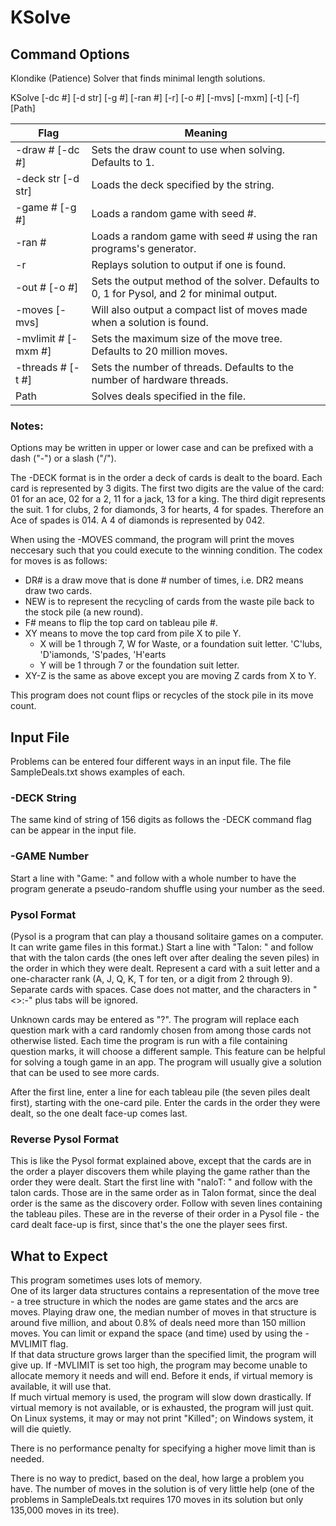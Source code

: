# KSolve

## Command Options

Klondike (Patience) Solver that finds minimal length solutions.

KSolve [-dc #] [-d str] [-g #] [-ran #] [-r] [-o #] [-mvs] [-mxm] [-t] [-f] [Path]

  Flag                  | Meaning
--------------------------|---------------------------------------------------------------------
  -draw # [-dc #]       |Sets the draw count to use when solving. Defaults to 1.
  -deck str [-d str]    |Loads the deck specified by the string.
  -game # [-g #]        |Loads a random game with seed #.
  -ran #                |Loads a random game with seed # using the ran programs's generator.
  -r                    |Replays solution to output if one is found.
  -out # [-o #]         |Sets the output method of the solver. Defaults to 0, 1 for Pysol, and 2 for minimal output.
  -moves [-mvs]         |Will also output a compact list of moves made when a solution is found.
  -mvlimit # [-mxm #]   |Sets the maximum size of the move tree.  Defaults to 20 million moves.
  -threads # [-t #]     |Sets the number of threads. Defaults to the number of hardware threads.
  Path                  |Solves deals specified in the file.
### Notes:
Options may be written in upper or lower case and can be prefixed with a dash ("-") or a slash ("/").

The -DECK format is in the order a deck of cards is dealt to the board.  Each card is represented by 3 digits.  The first two digits are the value of the card:
01 for an ace, 02 for a 2, 11 for a jack, 13 for a king.  The third digit represents the suit. 1 for clubs, 2 for diamonds, 3 for hearts, 4 for spades.
Therefore an Ace of spades is 014.  A 4 of diamonds is represented by 042.

When using the -MOVES command, the program will print the moves neccesary such that you could execute to the winning condition.  The codex for moves is as follows:
* DR# is a draw move that is done # number of times, i.e. DR2 means draw two cards.
* NEW is to represent the recycling of cards from the waste pile back to the stock pile (a new round).
* F# means to flip the top card on tableau pile #. 
* XY means to move the top card from pile X to pile Y.
	* X will be 1 through 7, W for Waste, or a foundation suit letter. 'C'lubs, 'D'iamonds, 'S'pades, 'H'earts
	* Y will be 1 through 7 or the foundation suit letter.
* XY-Z is the same as above except you are moving Z cards from X to Y.

This program does not count flips or recycles of the stock pile in its move count.
## Input File
Problems can be entered four different ways in an input file.  The file SampleDeals.txt shows examples of each.
### -DECK String
The same kind of string of 156 digits as follows the -DECK command flag can be appear in the input file.
### -GAME Number
Start a line with "Game: " and follow with a whole number to have the program generate a pseudo-random
shuffle using your number as the seed.
### Pysol Format
(Pysol is a program that can play a thousand solitaire games on a computer.  It can write game files
in this format.)
Start a line with "Talon: " and follow that with the talon cards (the ones left over after dealing
the seven piles) in the order in which they were dealt.  Represent a card with a suit letter and a one-character rank (A, J, Q, K, T for ten, or a digit from 2 through 9). Separate cards with spaces.
Case does not matter, and the characters in "<>:-" plus tabs will be ignored.

Unknown cards may be entered as "?". The program will replace each question mark with a card randomly
chosen from among those cards not otherwise listed.
Each time the program is run with a file containing question marks, it will choose a different sample.
This feature can be helpful for solving a tough game in an app. 
The program will usually give a solution that can be used to see more cards.

After the first line, enter a line for each tableau pile (the seven piles dealt first), starting with the one-card pile.  Enter the cards in the order they were dealt, so the one dealt face-up comes last.
### Reverse Pysol Format
This is like the Pysol format explained above, except that the cards are in the order a player discovers them while playing the game rather than the order they were dealt.  Start the first line with "naloT: " and follow with the talon cards.  Those are in the same order as in Talon format, since the deal order is the same as the discovery order.  Follow with seven lines containing the tableau piles.  These are in the reverse of their order in a Pysol file - the card dealt face-up is first, since that's the one the player sees first.

## What to Expect
This program sometimes uses lots of memory.  
One of its larger data structures contains a representation of the move tree - a tree structure in 
which the nodes are game states and the arcs are moves.
Playing draw one,
the median number of moves in that structure is around five million, 
and about 0.8% of deals need more than 150 million moves.
You can limit or expand the space (and time) used by using the -MVLIMIT flag.  
If that data structure grows larger than the specified limit, the program will give up.
If -MVLIMIT is set too high, the program may become unable to allocate memory it needs and will end. 
Before it ends, if virtual memory is available, it will use that.  
If much virtual memory is used, the program will slow down drastically.
If virtual memory is not available, or is exhausted, the program will just quit.  
On Linux systems, it may or may not print "Killed"; on Windows system, it will die quietly.

There is no performance penalty for specifying a higher move limit than is needed.

There is no way to predict, based on the deal, how large a problem you have.  The number of moves in the solution is of very little help (one of the problems in SampleDeals.txt requires 170 moves in its solution but only 135,000 moves in its tree). 
